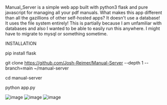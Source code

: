 Manual_Server is a simple web app built with python3 flask and pure javascript for managing all your pdf manuals.
What makes this app different than all the gazillions of other self-hosted apps? It doesn't use a database! It uses the file system entirely! This is partially because I am unfamiliar with databases and also I wanted to be able to easily run this anywhere.
I might have to migrate to mysql or something sometime.

INSTALLATION

pip install flask

git clone https://github.com/Josh-Reimer/Manual-Server --depth 1 --branch=main ~/manual-server

 cd manual-server
 
 python app.py

 ![image](https://github.com/Josh-Reimer/Manual-Server/assets/98061271/e49867c1-c5f4-4321-b2ac-304fa694c65e)
![image](https://github.com/Josh-Reimer/Manual-Server/assets/98061271/19df18ca-e32b-4d42-9bc9-a73a469d0674)
![image](https://github.com/Josh-Reimer/Manual-Server/assets/98061271/f33b10c0-76d3-469e-9629-ae097cce4def)

